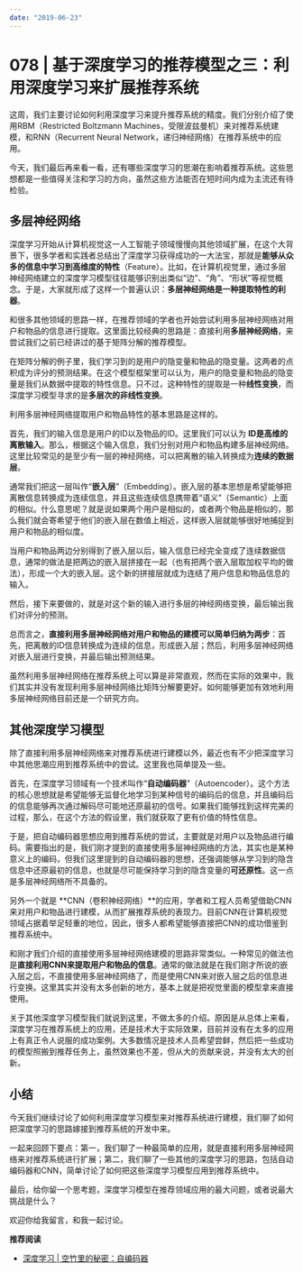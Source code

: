 ```yaml
---
date: "2019-06-23"
---  
```

      
# 078 | 基于深度学习的推荐模型之三：利用深度学习来扩展推荐系统
这周，我们主要讨论如何利用深度学习来提升推荐系统的精度。我们分别介绍了使用RBM（Restricted Boltzmann Machines，受限波兹曼机）来对推荐系统建模，和RNN（Recurrent Neural Network，递归神经网络）在推荐系统中的应用。

今天，我们最后再来看一看，还有哪些深度学习的思潮在影响着推荐系统。这些思想都是一些值得关注和学习的方向，虽然这些方法能否在短时间内成为主流还有待检验。

## 多层神经网络

深度学习开始从计算机视觉这一人工智能子领域慢慢向其他领域扩展，在这个大背景下，很多学者和实践者总结出了深度学习获得成功的一大法宝，那就是**能够从众多的信息中学习到高维度的特性**（Feature）。比如，在计算机视觉里，通过多层神经网络建立的深度学习模型往往能够识别出类似“边”、“角”、“形状”等视觉概念。于是，大家就形成了这样一个普遍认识：**多层神经网络是一种提取特性的利器**。

和很多其他领域的思路一样，在推荐领域的学者也开始尝试利用多层神经网络对用户和物品的信息进行提取。这里面比较经典的思路是：直接利用**多层神经网络**，来尝试我们之前已经讲过的基于矩阵分解的推荐模型。

在矩阵分解的例子里，我们学习到的是用户的隐变量和物品的隐变量。这两者的点积成为评分的预测结果。在这个模型框架里可以认为，用户的隐变量和物品的隐变量是我们从数据中提取的特性信息。只不过，这种特性的提取是一种**线性变换**，而深度学习模型寻求的是**多层次的非线性变换**。

利用多层神经网络提取用户和物品特性的基本思路是这样的。

<!-- [[[read_end]]] -->

首先，我们的输入信息是用户的ID以及物品的ID。这里我们可以认为 **ID是高维的离散输入**。那么，根据这个输入信息，我们分别对用户和物品构建多层神经网络。这里比较常见的是至少有一层的神经网络，可以把离散的输入转换成为**连续的数据层**。

通常我们把这一层叫作“**嵌入层**”（Embedding）。嵌入层的基本思想是希望能够把离散信息转换成为连续信息，并且这些连续信息携带着“语义”（Semantic）上面的相似。什么意思呢？就是说如果两个用户是相似的，或者两个物品是相似的，那么我们就会寄希望于他们的嵌入层在数值上相近，这样嵌入层就能够很好地捕捉到用户和物品的相似度。

当用户和物品两边分别得到了嵌入层以后，输入信息已经完全变成了连续数据信息，通常的做法是把两边的嵌入层拼接在一起（也有把两个嵌入层取加权平均的做法），形成一个大的嵌入层。这个新的拼接层就成为连结了用户信息和物品信息的输入。

然后，接下来要做的，就是对这个新的输入进行多层的神经网络变换，最后输出我们对评分的预测。

总而言之，**直接利用多层神经网络对用户和物品的建模可以简单归纳为两步**：首先，把离散的ID信息转换成为连续的信息，形成嵌入层；然后，利用多层神经网络对嵌入层进行变换，并最后输出预测结果。

虽然利用多层神经网络在推荐系统上可以算是非常直观，然而在实际的效果中，我们其实并没有发现利用多层神经网络比矩阵分解要更好。如何能够更加有效地利用多层神经网络目前还是一个研究方向。

## 其他深度学习模型

除了直接利用多层神经网络来对推荐系统进行建模以外，最近也有不少把深度学习中其他思潮应用到推荐系统中的尝试。这里我也简单提及一些。

首先，在深度学习领域有一个技术叫作“**自动编码器**”（Autoencoder）。这个方法的核心思想就是希望能够无监督化地学习到某种信号的编码后的信息，并且编码后的信息能够再次通过解码尽可能地还原最初的信号。如果我们能够找到这样完美的过程，那么，在这个方法的假设里，我们就获取了更有价值的特性信息。

于是，把自动编码器思想应用到推荐系统的尝试，主要就是对用户以及物品进行编码。需要指出的是，我们刚才提到的直接使用多层神经网络的方法，其实也是某种意义上的编码，但我们这里提到的自动编码器的思想，还强调能够从学习到的隐含信息中还原最初的信息，也就是尽可能保持学习到的隐含变量的**可还原性**。这一点是多层神经网络所不具备的。

另外一个就是 **CNN（卷积神经网络）**的应用，学者和工程人员希望借助CNN来对用户和物品进行建模，从而扩展推荐系统的表现力。目前CNN在计算机视觉领域占据着举足轻重的地位，因此，很多人都希望能够直接把CNN的成功借鉴到推荐系统中。

和刚才我们介绍的直接使用多层神经网络建模的思路非常类似。一种常见的做法也是**直接利用CNN来提取用户和物品的信息**。通常的做法就是在我们刚才所说的嵌入层之后，不直接使用多层神经网络了，而是使用CNN来对嵌入层之后的信息进行变换。这里其实并没有太多创新的地方，基本上就是把视觉里面的模型拿来直接使用。

关于其他深度学习模型我们就说到这里，不做太多的介绍。原因是从总体上来看，深度学习在推荐系统上的应用，还是技术大于实际效果，目前并没有在太多的应用上有真正令人说服的成功案例。大多数情况是技术人员希望尝鲜，然后把一些成功的模型照搬到推荐任务上，虽然效果也不差，但从大的贡献来说，并没有太大的创新。

## 小结

今天我们继续讨论了如何利用深度学习模型来对推荐系统进行建模，我们聊了如何把深度学习的思路嫁接到推荐系统的开发中来。

一起来回顾下要点：第一，我们聊了一种最简单的应用，就是直接利用多层神经网络来对推荐系统进行扩展；第二，我们聊了一些其他的深度学习的思路，包括自动编码器和CNN，简单讨论了如何把这些深度学习模型应用到推荐系统中。

最后，给你留一个思考题，深度学习模型在推荐领域应用的最大问题，或者说最大挑战是什么？

欢迎你给我留言，和我一起讨论。

**推荐阅读**

* [深度学习 | 空竹里的秘密：自编码器](https://time.geekbang.org/column/article/3287)
